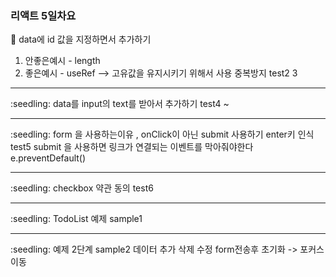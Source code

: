 ### 리액트 5일차요

:seedling: data에 id 값을 지정하면서 추가하기
1. 안좋은예시 - length
2. 좋은예시 - useRef --> 고유값을 유지시키기 위해서 사용 중복방지
test2 3
<hr />
:seedling: data를 input의 text를 받아서 추가하기
test4 ~
<hr />
:seedling: form 을 사용하는이유 , onClick이 아닌 submit 사용하기 enter키 인식
test5
submit 을 사용하면 링크가 연결되는 이벤트를 막아줘야한다 e.preventDefault()
<hr />
:seedling: checkbox 약관 동의
test6
<hr />
:seedling: TodoList 예제
sample1
<hr />
:seedling: 예제 2단계
sample2
데이터 추가 삭제 수정 form전송후 초기화 -> 포커스이동